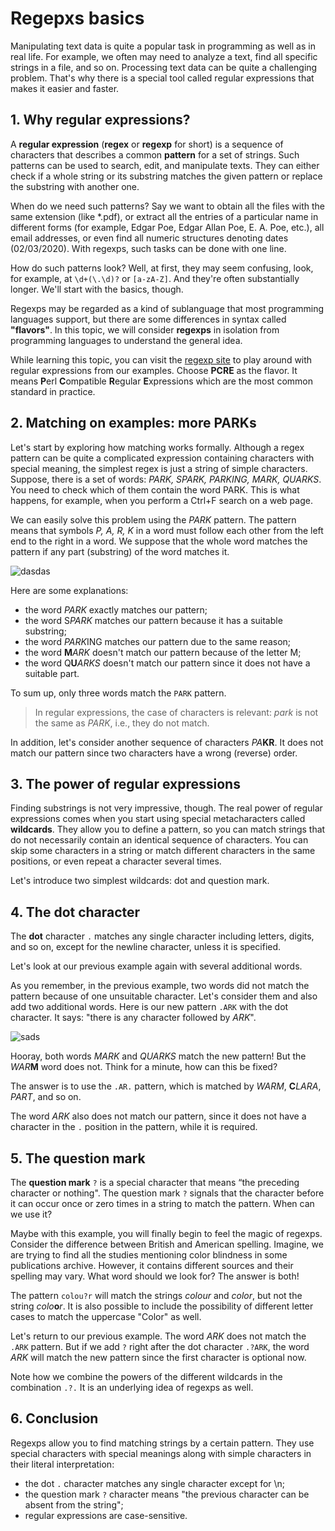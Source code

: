 # Regepxs basics

Manipulating text data is quite a popular task in programming as well as in real life. For example, we often may need to analyze a text, find all specific strings in a file, and so on. Processing text data can be quite a challenging problem. That's why there is a special tool called regular expressions that makes it easier and faster.

## 1. Why regular expressions?

A **regular expression** (**regex** or **regexp** for short) is a sequence of characters that describes a common **pattern** for a set of strings. Such patterns can be used to search, edit, and manipulate texts. They can either check if a whole string or its substring matches the given pattern or replace the substring with another one.

When do we need such patterns? Say we want to obtain all the files with the same extension (like \*.pdf), or extract all the entries of a particular name in different forms (for example, Edgar Poe, Edgar Allan Poe, E. A. Poe, etc.), all email addresses, or even find all numeric structures denoting dates (02/03/2020). With regexps, such tasks can be done with one line.

How do such patterns look? Well, at first, they may seem confusing, look, for example, at `\d+(\.\d)?` or `[a-zA-Z]`. And they're often substantially longer. We'll start with the basics, though.

Regexps may be regarded as a kind of sublanguage that most programming languages support, but there are some differences in syntax called **"flavors"**. In this topic, we will consider **regexps** in isolation from programming languages to understand the general idea.

While learning this topic, you can visit the [regexp site](https://regex101.com/) to play around with regular expressions from our examples. Choose **PCRE** as the flavor. It means **P**erl **C**ompatible **R**egular **E**xpressions which are the most common standard in practice.

## 2. Matching on examples: more PARKs

Let's start by exploring how matching works formally. Although a regex pattern can be quite a complicated expression containing characters with special meaning, the simplest regex is just a string of simple characters. Suppose, there is a set of words: *PARK, SPARK, PARKING, MARK, QUARKS*. You need to check which of them contain the word PARK. This is what happens, for example, when you perform a Ctrl+F search on a web page.

We can easily solve this problem using the *PARK* pattern. The pattern means that symbols *P, A, R, K* in a word must follow each other from the left end to the right in a word. We suppose that the whole word matches the pattern if any part (substring) of the word matches it.

![dasdas](https://ucarecdn.com/7020fc68-6ddd-497f-a330-3797afb955d2/)

Here are some explanations:

- the word *PARK* exactly matches our pattern;
- the word S*PARK* matches our pattern because it has a suitable substring;
- the word *PARK*ING matches our pattern due to the same reason;
- the word **M***ARK* doesn't match our pattern because of the letter M;
- the word Q**U***ARKS* doesn't match our pattern since it does not have a suitable part.

To sum up, only three words match the `PARK` pattern.

> In regular expressions, the case of characters is relevant: *park* is not the same as *PARK*, i.e., they do not match.

In addition, let's consider another sequence of characters *PA***KR**. It does not match our pattern since two characters have a wrong (reverse) order. 

## 3. The power of regular expressions

Finding substrings is not very impressive, though. The real power of regular expressions comes when you start using special metacharacters called **wildcards**. They allow you to define a pattern, so you can match strings that do not necessarily contain an identical sequence of characters. You can skip some characters in a string or match different characters in the same positions, or even repeat a character several times.

Let's introduce two simplest wildcards: dot and question mark.

## 4. The dot character

The **dot** character `.` matches any single character including letters, digits, and so on, except for the newline character, unless it is specified.

Let's look at our previous example again with several additional words.

As you remember, in the previous example, two words did not match the pattern because of one unsuitable character. Let's consider them and also add two additional words. Here is our new pattern `.ARK` with the dot character. It says: "there is any character followed by *ARK*".

![sads](https://ucarecdn.com/4b680cb0-5ab1-4079-8a71-7eabecefc647/)

Hooray, both words *MARK* and *QUARKS* match the new pattern! But the *WAR***M** word does not. Think for a minute, how can this be fixed?

The answer is to use the `.AR.` pattern, which is matched by *WARM*, **C***LARA*, *PART*, and so on.

The word *ARK* also does not match our pattern, since it does not have a character in the `.` position in the pattern, while it is required.

## 5. The question mark

The **question mark** `?` is a special character that means “the preceding character or nothing". The question mark `?` signals that the character before it can occur once or zero times in a string to match the pattern. When can we use it?

Maybe with this example, you will finally begin to feel the magic of regexps. Consider the difference between British and American spelling. Imagine, we are trying to find all the studies mentioning color blindness in some publications archive. However, it contains different sources and their spelling may vary. What word should we look for? The answer is both!

The pattern `colou?r` will match the strings *colour* and *color*, but not the string *colo***o***r*. It is also possible to include the possibility of different letter cases to match the uppercase "Color" as well.

Let's return to our previous example. The word *ARK* does not match the `.ARK` pattern. But if we add `?` right after the dot character `.?ARK`, the word *ARK* will match the new pattern since the first character is optional now.

Note how we combine the powers of the different wildcards in the combination `.?.` It is an underlying idea of regexps as well. 

## 6. Conclusion

Regexps allow you to find matching strings by a certain pattern. They use special characters with special meanings along with simple characters in their literal interpretation:

- the dot `.` character matches any single character except for \n;
- the question mark `?` character means "the previous character can be absent from the string";
- regular expressions are case-sensitive.
